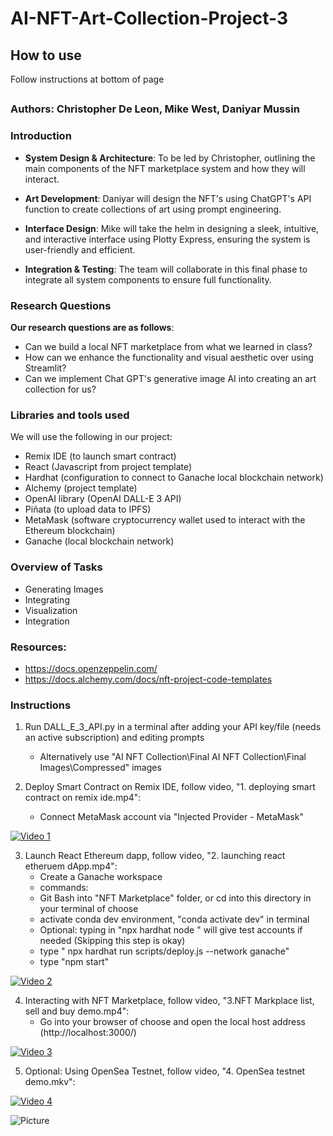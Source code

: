 # AI-NFT-Art-Collection-Project-3

## How to use
Follow instructions at bottom of page
##
### Authors: Christopher De Leon, Mike West, Daniyar Mussin

### Introduction

* **System Design & Architecture**: To be led by Christopher, outlining the main components of the NFT marketplace system and how they will interact.

* **Art Development**:  Daniyar will design the NFT's using ChatGPT's API function to create collections of art using prompt engineering.

* **Interface Design**: Mike will take the helm in designing a sleek, intuitive, and interactive interface using Plotty Express, ensuring the system is user-friendly and efficient.

* **Integration & Testing**: The team will collaborate in this final phase to integrate all system components to ensure full functionality.
  
### Research Questions
**Our research questions are as follows**:
* Can we build a local NFT marketplace from what we learned in class?
* How can we enhance the functionality and visual aesthetic over using Streamlit?
* Can we implement Chat GPT's generative image AI into creating an art collection for us?

### Libraries and tools used
We will use the following in our project:
- Remix IDE (to launch smart contract)
- React (Javascript from project template)
- Hardhat (configuration to connect to Ganache local blockchain network)
- Alchemy (project template)
- OpenAI library (OpenAI DALL-E 3 API)
- Piñata (to upload data to IPFS)
- MetaMask (software cryptocurrency wallet used to interact with the Ethereum blockchain)
- Ganache (local blockchain network)

### Overview of Tasks
* Generating Images
* Integrating 
* Visualization
* Integration

### Resources:
- https://docs.openzeppelin.com/
- https://docs.alchemy.com/docs/nft-project-code-templates

### Instructions

1. Run DALL_E_3_API.py in a terminal after adding your API key/file (needs an active subscription) and editing prompts
   - Alternatively use "AI NFT Collection\Final AI NFT Collection\Final Images\Compressed" images
     
2. Deploy Smart Contract on Remix IDE, follow video, "1. deploying smart contract on remix ide.mp4":
   - Connect MetaMask account via "Injected Provider - MetaMask"
   
[![Video 1](https://github.com/Chrisdeleon91/AI-NFT-Art-Collection-Project-3/assets/22796940/1eb92477-8945-441b-9404-f5d17fa67dfb)](https://www.youtube.com/watch?v=4eIgUi2RgRo "Video 1")

3. Launch React Ethereum dapp, follow video, "2. launching react etheruem dApp.mp4":
   - Create a Ganache workspace
   - commands:
   - Git Bash into "NFT Marketplace" folder, or cd into this directory in your terminal of choose
   - activate conda dev environment, "conda activate dev" in terminal
   - Optional: typing in "npx hardhat node " will give test accounts if needed (Skipping this step is okay)
   - type " npx hardhat run scripts/deploy.js --network ganache"
   - type "npm start"

[![Video 2](https://github.com/Chrisdeleon91/AI-NFT-Art-Collection-Project-3/assets/22796940/b7183d8f-09a9-4d14-9aae-93e88323e232)](https://www.youtube.com/watch?v=0cLeM9Q-NNM "Video 2")

4. Interacting with NFT Marketplace, follow video, "3.NFT Markplace list, sell and buy demo.mp4":
   - Go into your browser of choose and open the local host address (http://localhost:3000/)
     
[![Video 3](https://github.com/Chrisdeleon91/AI-NFT-Art-Collection-Project-3/assets/22796940/8bd87b2e-55b6-4d48-bebd-3e5ef532002e)](https://www.youtube.com/watch?v=Xn2e7hKJZdM "Video 3")

5. Optional: Using OpenSea Testnet, follow video, "4. OpenSea testnet demo.mkv":

[![Video 4](https://github.com/Chrisdeleon91/AI-NFT-Art-Collection-Project-3/assets/22796940/a0463ee2-f3bc-4a74-88a5-d10e34c24d27)](https://www.youtube.com/watch?v=3nxnQBoH5zE "Video 4")

![Picture](https://www.columbia.edu/content/themes/custom/columbia/assets/img/cu-header.svg)
